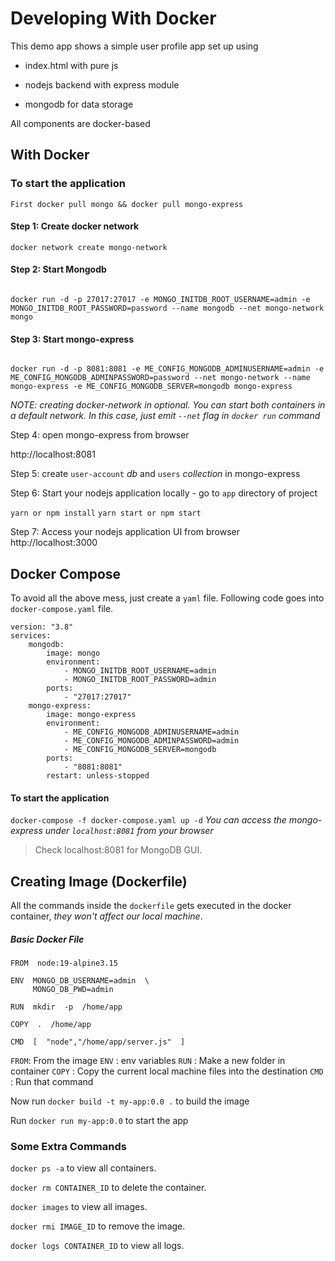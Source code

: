 # Developing With Docker

This demo app shows a simple user profile app set up using

- index.html with pure js

- nodejs backend with express module

- mongodb for data storage

All components are docker-based

## With Docker

### To start the application

`First docker pull mongo && docker pull mongo-express`

#### Step 1: Create docker network

`docker network create mongo-network`

#### Step 2: Start Mongodb

```

docker run -d -p 27017:27017 -e MONGO_INITDB_ROOT_USERNAME=admin -e MONGO_INITDB_ROOT_PASSWORD=password --name mongodb --net mongo-network mongo

```

#### Step 3: Start mongo-express

```

docker run -d -p 8081:8081 -e ME_CONFIG_MONGODB_ADMINUSERNAME=admin -e ME_CONFIG_MONGODB_ADMINPASSWORD=password --net mongo-network --name mongo-express -e ME_CONFIG_MONGODB_SERVER=mongodb mongo-express

```

_NOTE: creating docker-network in optional. You can start both containers in a default network. In this case, just emit `--net` flag in `docker run` command_

Step 4: open mongo-express from browser

http://localhost:8081

Step 5: create `user-account` _db_ and `users` _collection_ in mongo-express

Step 6: Start your nodejs application locally - go to `app` directory of project

`yarn or npm install`
`yarn start or npm start`

Step 7: Access your nodejs application UI from browser
http://localhost:3000

## Docker Compose

To avoid all the above mess, just create a `yaml` file. Following code goes into `docker-compose.yaml` file.

```
version: "3.8"
services:
	mongodb:
		image: mongo
		environment:
			- MONGO_INITDB_ROOT_USERNAME=admin
			- MONGO_INITDB_ROOT_PASSWORD=admin
		ports:
			- "27017:27017"
	mongo-express:
		image: mongo-express
		environment:
			- ME_CONFIG_MONGODB_ADMINUSERNAME=admin
			- ME_CONFIG_MONGODB_ADMINPASSWORD=admin
			- ME_CONFIG_MONGODB_SERVER=mongodb
		ports:
			- "8081:8081"
		restart: unless-stopped
```

#### To start the application

`docker-compose -f docker-compose.yaml up -d`
_You can access the mongo-express under `localhost:8081` from your browser_

> Check localhost:8081 for MongoDB GUI.

## Creating Image (Dockerfile)

All the commands inside the `dockerfile` gets executed in the docker container, _they won't affect our local machine_.

##### Basic Docker File

```
FROM  node:19-alpine3.15

ENV  MONGO_DB_USERNAME=admin  \
	 MONGO_DB_PWD=admin

RUN  mkdir  -p  /home/app

COPY  .  /home/app

CMD  [  "node","/home/app/server.js"  ]
```

`FROM`: From the image
`ENV` : env variables
`RUN` : Make a new folder in container
`COPY` : Copy the current local machine files into the destination
`CMD` : Run that command

Now run `docker build -t my-app:0.0 .` to build the image

Run `docker run my-app:0.0` to start the app

### Some Extra Commands

`docker ps -a` to view all containers.

`docker rm CONTAINER_ID` to delete the container.

`docker images` to view all images.

`docker rmi IMAGE_ID` to remove the image.

`docker logs CONTAINER_ID` to view all logs.
